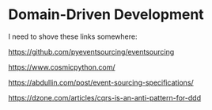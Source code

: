 # Domain-Driven Development

I need to shove these links somewhere:

<https://github.com/pyeventsourcing/eventsourcing>

<https://www.cosmicpython.com/>

<https://abdullin.com/post/event-sourcing-specifications/>

<https://dzone.com/articles/cqrs-is-an-anti-pattern-for-ddd>
